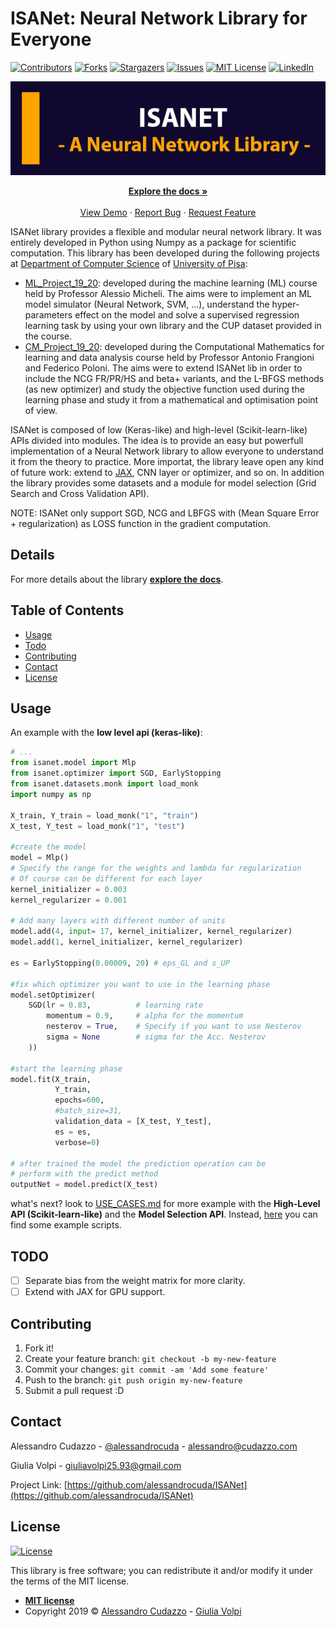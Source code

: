 # ISANet: Neural Network Library for Everyone
[![Contributors][contributors-shield]][contributors-url]
[![Forks][forks-shield]][forks-url]
[![Stargazers][stars-shield]][stars-url]
[![Issues][issues-shield]][issues-url]
[![MIT License][license-shield]][license-url]
[![LinkedIn][linkedin-shield]][linkedin-url]

<!-- PROJECT LOGO -->
<p align="center">
  <a href="https://github.com/alessandrocuda/ISANet">
    <img src="logo/Logo.png" alt="Logo" width=auto height=auto>
  </a>

  <p align="center">
    <a href="https://alessandrocudazzo.it/ISANet"><strong>Explore the docs »</strong></a>
    <br />
    <br />
    <a href="https://github.com/alessandrocuda/ISANet/blob/master/examples/README.md">View Demo</a>
    ·
    <a href="https://github.com/alessandrocuda/ISANet/issues">Report Bug</a>
    ·
    <a href="https://github.com/alessandrocuda/ISANet/issues">Request Feature</a>
  </p>
</p>



ISANet library provides a flexible and modular neural network library. It was entirely developed in Python using Numpy as a package for scientific computation. This library has been developed during the following projects at [Department of Computer Science](https://www.di.unipi.it/en/) of [University of Pisa](https://www.unipi.it/index.php/english):

  - <a href="https://github.com/alessandrocuda/ML_Project_19_20">ML_Project_19_20</a>: developed during the machine learning (ML) course held by Professor Alessio Micheli. The aims were to implement an ML model simulator (Neural Network, SVM, ...), understand the hyper-parameters effect on the model and solve a supervised regression learning task by using your own library and the CUP dataset provided in the course. 
   - <a href="https://github.com/alessandrocuda/CM_Project_19_20">CM_Project_19_20</a>: developed during the Computational Mathematics for learning and data analysis course held by Professor Antonio Frangioni and Federico Poloni. The aims were to extend ISANet lib in order to include the NCG FR/PR/HS and beta+ variants, and the L-BFGS methods (as new optimizer) and study the objective function used during the learning phase and study it from a mathematical and optimisation point of view.


ISANet is composed of low (Keras-like) and high-level (Scikit-learn-like) APIs divided into modules. The idea is to provide an easy but powerfull implementation of a Neural Network library to allow everyone to understand it from the theory to practice. More importat, the library leave open any kind of future work: extend to [JAX](https://github.com/google/jax), CNN layer or optimizer, and so on. In addition the library provides some datasets and a module for model selection (Grid Search and Cross Validation API).

NOTE: ISANet only support SGD, NCG and LBFGS with (Mean Square Error + regularization) as LOSS function in the gradient computation.

## Details
For more details about the library <a href="https://alessandrocudazzo.it/ISANet"><strong>explore the docs</strong></a>.

## Table of Contents 
- [Usage](#usage)
- [Todo](#todo)
- [Contributing](#contributing)
- [Contact](#contact)
- [License](#license)

## Usage

An example with the **low level api (keras-like)**:

```python
# ...
from isanet.model import Mlp
from isanet.optimizer import SGD, EarlyStopping
from isanet.datasets.monk import load_monk
import numpy as np

X_train, Y_train = load_monk("1", "train")
X_test, Y_test = load_monk("1", "test")

#create the model
model = Mlp()
# Specify the range for the weights and lambda for regularization
# Of course can be different for each layer
kernel_initializer = 0.003 
kernel_regularizer = 0.001

# Add many layers with different number of units
model.add(4, input= 17, kernel_initializer, kernel_regularizer)
model.add(1, kernel_initializer, kernel_regularizer)

es = EarlyStopping(0.00009, 20) # eps_GL and s_UP

#fix which optimizer you want to use in the learning phase
model.setOptimizer(
    SGD(lr = 0.83,          # learning rate
        momentum = 0.9,     # alpha for the momentum
        nesterov = True,    # Specify if you want to use Nesterov
        sigma = None        # sigma for the Acc. Nesterov
    ))

#start the learning phase
model.fit(X_train,
          Y_train, 
          epochs=600, 
          #batch_size=31,
          validation_data = [X_test, Y_test],
          es = es,
          verbose=0) 
            
# after trained the model the prediction operation can be
# perform with the predict method
outputNet = model.predict(X_test)
```

what's next? look to [USE_CASES.md](https://github.com/alessandrocuda/ISANet/blob/master/examples/USE_CASES.md) for more example with the **High-Level API (Scikit-learn-like)** and the **Model Selection API**. Instead, [here](https://github.com/alessandrocuda/ISANet/blob/master/examples/README.md) you can find some example scripts.


## TODO
- [ ] Separate bias from the weight matrix for more clarity.
- [ ] Extend with JAX for GPU support.

## Contributing
 
1. Fork it!
2. Create your feature branch: `git checkout -b my-new-feature`
3. Commit your changes: `git commit -am 'Add some feature'`
4. Push to the branch: `git push origin my-new-feature`
5. Submit a pull request :D

<!-- CONTACT -->
## Contact

Alessandro Cudazzo - [@alessandrocuda](https://twitter.com/alessandrocuda) - alessandro@cudazzo.com

Giulia Volpi - giuliavolpi25.93@gmail.com

Project Link: [https://github.com/alessandrocuda/ISANet](https://github.com/alessandrocuda/ISANet)


<!-- LICENSE -->
## License
[![License](http://img.shields.io/:license-mit-blue.svg?style=flat-square)](http://badges.mit-license.org)

This library is free software; you can redistribute it and/or modify it under
the terms of the MIT license.

- **[MIT license](LICENSE)**
- Copyright 2019 ©  <a href="https://alessandrocudazzo.it" target="_blank">Alessandro Cudazzo</a> - <a href="mailto:giuliavolpi25.93@gmail.com">Giulia Volpi</a>




<!-- MARKDOWN LINKS & IMAGES -->
<!-- https://www.markdownguide.org/basic-syntax/#reference-style-links -->
[contributors-shield]: https://img.shields.io/github/contributors/alessandrocuda/ISANet.svg?style=flat-square
[contributors-url]: https://github.com/alessandrocuda/ISANet/graphs/contributors
[forks-shield]: https://img.shields.io/github/forks/alessandrocuda/ISANet.svg?style=flat-square
[forks-url]: https://github.com/alessandrocuda/ISANet/network/members
[stars-shield]: https://img.shields.io/github/stars/alessandrocuda/ISANet.svg?style=flat-square
[stars-url]: https://github.com/alessandrocuda/ISANet/stargazers
[issues-shield]: https://img.shields.io/github/issues/alessandrocuda/ISANet.svg?style=flat-square
[issues-url]: https://github.com/alessandrocuda/ISANet/issues
[license-shield]: https://img.shields.io/github/license/alessandrocuda/ISANet.svg?style=flat-square
[license-url]: https://github.com/alessandrocuda/ISANet/blob/master/LICENSE
[linkedin-shield]: https://img.shields.io/badge/-LinkedIn-black.svg?style=flat-square&logo=linkedin&colorB=555
[linkedin-url]: https://www.linkedin.com/in/alessandro-cudazzo-0207b1137/